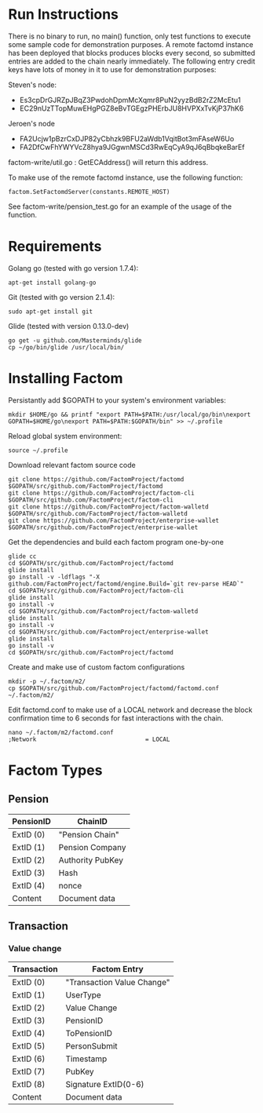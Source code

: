 # Run Instructions

There is no binary to run, no main() function, only test functions to execute some sample code for demonstration purposes.
A remote factomd instance has been deployed that blocks produces blocks every second, so submitted entries are added to the chain nearly immediately.
The following entry credit keys have lots of money in it to use for demonstration purposes:

Steven's node:
- Es3cpDrGJRZpJBqZ3PwdohDpmMcXqmr8PuN2yyzBdB2rZ2McEtu1
- EC29nUzTTopMuwEHgPGZ8eBvTGEgzPHErbJU8HVPXxTvKjP37hK6

Jeroen's node
- FA2Ucjw1pBzrCxDJP82yCbhzk9BFU2aWdb1VqitBot3mFAseW6Uo
- FA2DfCwFhYWYVcZ8hya9JGgwnMSCd3RwEqCyA9qJ6qBbqkeBarEf

factom-write/util.go : GetECAddress() will return this address.

To make use of the remote factomd instance, use the following function:

```
factom.SetFactomdServer(constants.REMOTE_HOST)
```

See factom-write/pension_test.go for an example of the usage of the function.

# Requirements

Golang go (tested with go version 1.7.4):
```
apt-get install golang-go
```
Git (tested with go version 2.1.4):
```
sudo apt-get install git
```
Glide (tested with version 0.13.0-dev)
```
go get -u github.com/Masterminds/glide
cp ~/go/bin/glide /usr/local/bin/
```
# Installing Factom

Persistantly add $GOPATH to your system's environment variables:
```
mkdir $HOME/go && printf "export PATH=$PATH:/usr/local/go/bin\nexport GOPATH=$HOME/go\nexport PATH=$PATH:$GOPATH/bin" >> ~/.profile
```
Reload global system environment:
```
source ~/.profile
```
Download relevant factom source code
```
git clone https://github.com/FactomProject/factomd $GOPATH/src/github.com/FactomProject/factomd
git clone https://github.com/FactomProject/factom-cli $GOPATH/src/github.com/FactomProject/factom-cli
git clone https://github.com/FactomProject/factom-walletd $GOPATH/src/github.com/FactomProject/factom-walletd
git clone https://github.com/FactomProject/enterprise-wallet $GOPATH/src/github.com/FactomProject/enterprise-wallet
```
Get the dependencies and build each factom program one-by-one
```
glide cc
cd $GOPATH/src/github.com/FactomProject/factomd
glide install
go install -v -ldflags "-X github.com/FactomProject/factomd/engine.Build=`git rev-parse HEAD`"
cd $GOPATH/src/github.com/FactomProject/factom-cli
glide install
go install -v
cd $GOPATH/src/github.com/FactomProject/factom-walletd
glide install
go install -v
cd $GOPATH/src/github.com/FactomProject/enterprise-wallet
glide install
go install -v
cd $GOPATH/src/github.com/FactomProject/factomd
```
Create and make use of custom factom configurations
```
mkdir -p ~/.factom/m2/
cp $GOPATH/src/github.com/FactomProject/factomd/factomd.conf ~/.factom/m2/
```

Edit factomd.conf to make use of a LOCAL network and decrease the block confirmation time to 6 seconds for fast interactions with the chain.
```
nano ~/.factom/m2/factomd.conf
;Network                               = LOCAL

```


# Factom Types

## Pension

| PensionID|ChainID|
|---|---|
|ExtID (0)|"Pension Chain"|
|ExtID (1)|Pension Company|
|ExtID (2)|Authority PubKey|
|ExtID (3)|Hash|
|ExtID (4)| nonce |
|Content|Document data

## Transaction

### Value change

| Transaction|Factom Entry|
|---|---|
|ExtID (0)|"Transaction Value Change"|
|ExtID (1)|UserType|
|ExtID (2)|Value Change|
|ExtID (3)|PensionID|
|ExtID (4)|ToPensionID|
|ExtID (5)|PersonSubmit|
|ExtID (6)|Timestamp|
|ExtID (7)|PubKey|
|ExtID (8)|Signature ExtID(0-6)|
|Content|Document data
